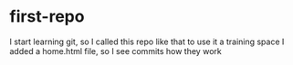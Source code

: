 # first-repo
I start learning git, so I called this repo like that to use it a training space
I added a home.html file, so I see commits how they work
